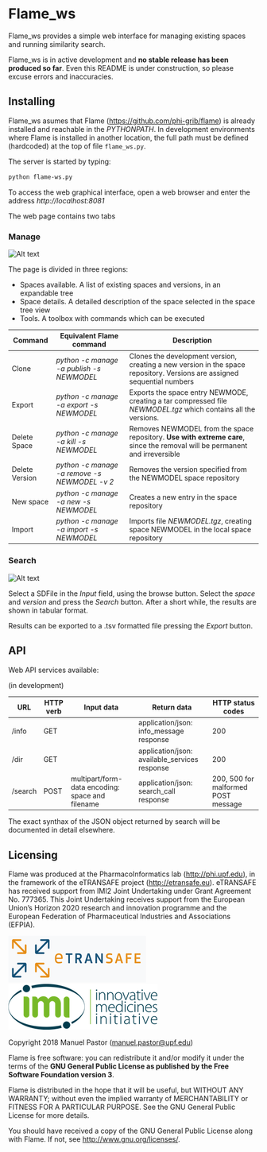 # Flame_ws

Flame_ws provides a simple web interface for managing existing spaces and running similarity search. 

Flame_ws is in active development and **no stable release has been produced so far**. Even this README is under construction, so please excuse errors and inaccuracies.

## Installing
Flame_ws asumes that Flame (https://github.com/phi-grib/flame) is already installed and reachable in the *PYTHONPATH*. In development environments where Flame is installed in another location, the full path must be defined (hardcoded) at the top of file `flame_ws.py`. 

The server is started by typing:

```sh
python flame-ws.py 
```	

To access the web graphical interface, open a web browser and enter the address *http://localhost:8081*

The web page contains two tabs

### Manage

![Alt text](images/flame-ws-manage.png?raw=true "manage tab")

The page is divided in three regions:
* Spaces available. A list of existing spaces and versions, in an expandable tree
* Space details. A detailed description of the space selected in the space tree view
* Tools. A toolbox with commands which can be executed

| Command | Equivalent Flame command | Description |
| --- | --- | ---|
| Clone | *python -c manage -a publish -s NEWMODEL* | Clones the development version, creating a new version in the space repository. Versions are assigned sequential numbers |
| Export | *python -c manage -a export -s NEWMODEL* | Exports the space entry NEWMODE, creating a tar compressed file *NEWMODEL.tgz* which contains all the versions. |
| Delete Space| *python -c manage -a kill -s NEWMODEL* | Removes NEWMODEL from the space repository. **Use with extreme care**, since the removal will be permanent and irreversible  |
| Delete Version | *python -c manage -a remove -s NEWMODEL -v 2* | Removes the version specified from the NEWMODEL space repository |
| New space | *python -c manage -a new -s NEWMODEL* | Creates a new entry in the space repository  |
| Import | *python -c manage -a import -s NEWMODEL* | Imports file *NEWMODEL.tgz*, creating space NEWMODEL in the local space repository |

### Search

![Alt text](images/flame-ws-predict.png?raw=true "Search tab")

Select a SDFile in the *Input* field, using the browse button. Select the *space* and *version* and press the *Search* button. After a short while, the results are shown in tabular format.

Results can be exported to a .tsv formatted file pressing the *Export* button.


## API

Web API services available:

(in development)

| URL | HTTP verb | Input data | Return data | HTTP status codes |
| --- | --- | --- | --- | --- |
| /info | GET | | application/json: info_message response | 200 |
| /dir | GET | | application/json: available_services response | 200 |
| /search | POST | multipart/form-data encoding: space and filename | application/json: search_call response | 200, 500 for malformed POST message |

The exact synthax of the JSON object returned by search will be documented in detail elsewhere.


## Licensing

Flame was produced at the PharmacoInformatics lab (http://phi.upf.edu), in the framework of the eTRANSAFE project (http://etransafe.eu). eTRANSAFE has received support from IMI2 Joint Undertaking under Grant Agreement No. 777365. This Joint Undertaking receives support from the European Union’s Horizon 2020 research and innovation programme and the European Federation of Pharmaceutical Industries and Associations (EFPIA). 

![Alt text](images/eTRANSAFE-logo-git.png?raw=true "eTRANSAFE-logo") ![Alt text](images/imi-logo.png?raw=true "IMI logo")

Copyright 2018 Manuel Pastor (manuel.pastor@upf.edu)

Flame is free software: you can redistribute it and/or modify it under the terms of the **GNU General Public License as published by the Free Software Foundation version 3**.

Flame is distributed in the hope that it will be useful, but WITHOUT ANY WARRANTY; without even the implied warranty of
MERCHANTABILITY or FITNESS FOR A PARTICULAR PURPOSE. See the GNU General Public License for more details.

You should have received a copy of the GNU General Public License along with Flame. If not, see <http://www.gnu.org/licenses/>.

